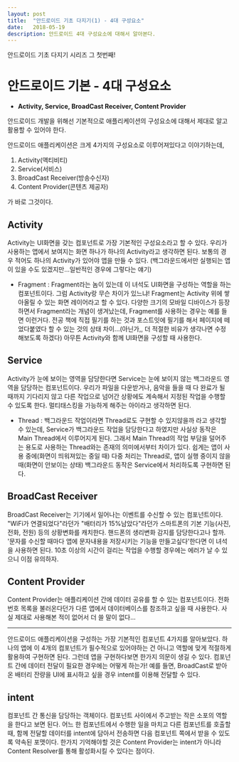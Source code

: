 ```yaml
---
layout: post
title:  "안드로이드 기초 다지기(1) - 4대 구성요소"
date:   2018-05-19
description: 안드로이드 4대 구성요소에 대해서 알아본다.
---
```


<p class="intro"><span class="dropcap">안</span>드로이드 기초 다지기 시리즈 그 첫번째!</p>

# 안드로이드 기본 - 4대 구성요소
 - **Activity, Service, BroadCast Receiver, Content Provider**

안드로이드 개발을 위해선 기본적으로 애플리케이션의 구성요소에 대해서 제대로 알고 활용할 수 있어야 한다.

안드로이드 애플리케이션은 크게 4가지의 구성요소로 이루어져있다고 이야기하는데,
1. Activity(액티비티)
2. Service(서비스)
3. BroadCast Receiver(방송수신자)
4. Content Provider(콘텐츠 제공자)

가 바로 그것이다.

## Activity

Activity는 UI화면을 갖는 컴포넌트로 가장 기본적인 구성요소라고 할 수 있다. 우리가 사용하는 앱에서 보여지는 화면 하나가 하나의 Activity라고 생각하면 된다. 보통의 경우 적어도 하나의 Activity가 있어야 앱을 만들 수 있다.
(백그라운드에서만 실행되는 앱이 있을 수도 있겠지만...일반적인 경우에 그렇다는 얘기)

- Fragment : 
Fragment라는 놈이 있는데 이 녀석도 UI화면을 구성하는 역할을 하는 컴포넌트이다. 그럼 Activity랑 무슨 차이가 있느냐! Fragment는 Activity 위에 쌓아올릴 수 있는 화면 레이어라고 할 수 있다.
다양한 크기의 모바일 디바이스가 등장하면서 Fragment라는 개념이 생겨났는데, Fragment를 사용하는 경우는 예를 들면 이런거다. 전공 책에 직접 필기를 하는 것과 포스트잇에 필기를 해서 페이지에 떼었다붙였다 할 수 있는 것의 상태 차이...(아닌가,, 더 적절한 비유가 생각나면 수정해보도록 하겠다) 아무튼 Activity와 함께 UI화면을 구성할 때 사용한다.

## Service

Activity가 눈에 보이는 영역을 담당한다면 Service는 눈에 보이지 않는 백그라운드 영역을 담당하는 컴포넌트이다. 우리가 파일을 다운받거나, 음악을 들을 때 다 완료가 될 때까지 기다리지 않고 다른 작업으로 넘어간 상황에도 계속해서 지정된 작업을 수행할 수 있도록 한다. 멀티태스킹을 가능하게 해주는 아이라고 생각하면 된다.
- Thread : 
백그라운드 작업이라면 Thread로도 구현할 수 있지않을까 라고 생각할 수 있는데, Service가 백그라운드 작업을 담당한다고 하였지만 사실상 동작은 Main Thread에서 이루어지게 된다. 그래서 Main Thread의 작업 부담을 덜어주는 용도로 사용하는 Thread와는 존재의 의미에서부터 차이가 있다.
쉽게는 앱이 사용 중에(화면이 띄워져있는 중일 때) 다중 처리는 Thread로, 앱이 실행 중이지 않을 때(화면이 안보이는 상태) 백그라운드 동작은 Service에서 처리하도록 구현하면 된다.

## BroadCast Receiver

BroadCast Receiver는 기기에서 일어나는 이벤트를 수신할 수 있는 컴포넌트이다. "WiFi가 연결되었다"라던가 "배터리가 15%남았다"라던가 스마트폰의 기본 기능(사진, 전화, 전원) 등의 상황변화를 캐치한다. 핸드폰의 생리변화 감지를 담당한다고나 할까. '문자를 수신할 때마다 앱에 문자내용을 저장시키는 기능을 만들고싶다'한다면 이 녀석을 사용하면 된다.
10초 이상의 시간이 걸리는 작업을 수행할 경우에는 에러가 날 수 있으니 이점 유의하자.

## Content Provider

Content Provider는 애플리케이션 간에 데이터 공유를 할 수 있는 컴포넌트이다. 전화번호 목록을 불러온다던가 다른 앱에서 데이터베이스를 참조하고 싶을 때 사용한다. 사실 제대로 사용해본 적이 없어서 더 쓸 말이 없다...


----
안드로이드 애플리케이션을 구성하는 가장 기본적인 컴포넌트 4가지를 알아보았다. 하나의 앱에 이 4개의 컴포넌트가 필수적으로 있어야하는 건 아니고 역할에 맞게 적절하게 활용하여 구현하면 된다.
그런데 앱을 구현하다보면 한가지 의문이 생길 수 있다. 컴포넌트 간에 데이터 전달이 필요한 경우에는 어떻게 하는가! 예를 들면, BroadCast로 받아온 배터리 잔량을 UI에 표시하고 싶을 경우 intent를 이용해 전달할 수 있다.

## intent

컴포넌트 간 통신을 담당하는 객체이다. 컴포넌트 사이에서 주고받는 작은 소포의 역할을 한다고 보면 된다. 어느 한 컴포넌트에서 수행한 일을 마치고 다른 컴포넌트를 호출할 때, 함께 전달할 데이터를 intent에 담아서 전송하면 다음 컴포넌트 쪽에서 받을 수 있도록 약속된 포맷이다. 한가지 기억해야할 것은 Content Provider는 intent가 아니라 Content Resolver를 통해 활성화시킬 수 있다는 점이다.
